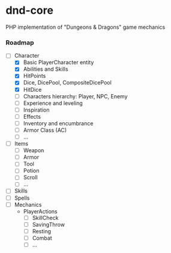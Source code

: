 # dnd-core

PHP implementation of "Dungeons &amp; Dragons" game mechanics

### Roadmap

- [ ] Character
  - [x] Basic PlayerCharacter entity
  - [x] Abilities and Skills
  - [x] HitPoints
  - [x] Dice, DicePool, CompositeDicePool
  - [x] HitDice
  - [ ] Characters hierarchy: Player, NPC, Enemy
  - [ ] Experience and leveling
  - [ ] Inspiration
  - [ ] Effects
  - [ ] Inventory and encumbrance
  - [ ] Armor Class (AC)
  - [ ] ...
- [ ] Items
  - [ ] Weapon
  - [ ] Armor
  - [ ] Tool
  - [ ] Potion
  - [ ] Scroll
  - [ ] ...
- [ ] Skills
- [ ] Spells
- [ ] Mechanics
  - PlayerActions
    - [ ] SkillCheck
    - [ ] SavingThrow
    - [ ] Resting
    - [ ] Combat
    - [ ] ...
